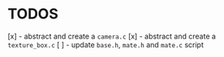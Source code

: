 # TODOS
[x] - abstract and create a `camera.c`
[x] - abstract and create a `texture_box.c`
[ ] - update `base.h`, `mate.h` and `mate.c` script


